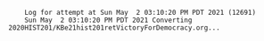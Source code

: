         Log for attempt at Sun May  2 03:10:20 PM PDT 2021 (12691)
        Sun May  2 03:10:20 PM PDT 2021 Converting 2020HIST201/KBe21hist201retVictoryForDemocracy.org...
